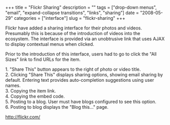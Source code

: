 +++
title = "Flickr Sharing"
description = ""
tags = ["drop-down menus", "email", "expand-collapse transitions", "links", "sharing"]
date = "2008-05-29"
categories = ["interface"]
slug = "flickr-sharing"
+++


<p>Flickr have added a sharing interface for their photos and videos. Presumably this is because of the introduction of videos into the ecosystem. The interface is provided via an unobtrusive link that uses AJAX to display contextual menus when clicked.</p>
<p>Prior to the introduction of this interface, users had to go to click the "All Sizes" link to find URLs for the item.</p>
<div id="screens-full" class="clear"><div class="caption">1. &quot;Share This&quot; button appears to the right of photo or video title.</div><div class="fullimg clear"><a href="//konigi.com/media/interface/flickr-share-1.png" class="group" rel="group" title="1. &quot;Share This&quot; button appears to the right of photo or video title."><img src="//konigi.com/media/interface/flickr-share-1.png" alt="" class="img-responsive"></a></div></div><div id="screens-full" class="clear"><div class="caption">2. Clicking &quot;Share This&quot; displays sharing options, showing email sharing by default. Entering text provides auto-completion suggestions using user names.</div><div class="fullimg clear"><a href="//konigi.com/media/interface/flickr-share-2.png" class="group" rel="group" title="2. Clicking &quot;Share This&quot; displays sharing options, showing email sharing by default. Enter..."><img src="//konigi.com/media/interface/flickr-share-2.png" alt="" class="img-responsive"></a></div></div><div id="screens-full" class="clear"><div class="caption">3. Copying the item link.</div><div class="fullimg clear"><a href="//konigi.com/media/interface/flickr-share-3.png" class="group" rel="group" title="3. Copying the item link."><img src="//konigi.com/media/interface/flickr-share-3.png" alt="" class="img-responsive"></a></div></div><div id="screens-full" class="clear"><div class="caption">4. Copying the embed code.</div><div class="fullimg clear"><a href="//konigi.com/media/interface/flickr-share-4.png" class="group" rel="group" title="4. Copying the embed code."><img src="//konigi.com/media/interface/flickr-share-4.png" alt="" class="img-responsive"></a></div></div><div id="screens-full" class="clear"><div class="caption">5. Posting to a blog. User must have blogs configured to see this option.</div><div class="fullimg clear"><a href="//konigi.com/media/interface/flickr-share-5.png" class="group" rel="group" title="5. Posting to a blog. User must have blogs configured to see this option."><img src="//konigi.com/media/interface/flickr-share-5.png" alt="" class="img-responsive"></a></div></div><div id="screens-full" class="clear"><div class="caption">6. Posting to blog displays the &quot;Blog this...&quot; page.</div><div class="fullimg clear"><a href="//konigi.com/media/interface/flickr-share-6.png" class="group" rel="group" title="6. Posting to blog displays the &quot;Blog this...&quot; page."><img src="//konigi.com/media/interface/flickr-share-6.png" alt="" class="img-responsive"></a></div></div>        
<p><a href="http://flickr.com/">http://flickr.com/</a></p>

